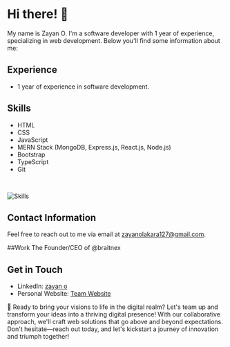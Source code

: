 # Hi there! 👋

My name is Zayan O. I'm a software developer with 1 year of experience, specializing in web development. Below you'll find some information about me:

## Experience
- 1 year of experience in software development.

## Skills
- HTML
- CSS
- JavaScript
- MERN Stack (MongoDB, Express.js, React.js, Node.js)
- Bootstrap
- TypeScript
- Git
<br>

![Skills](https://skillicons.dev/icons?i=python,html,js,cpp,css,git,bootstrap,c,typescript&perline=3)

## Contact Information
Feel free to reach out to me via email at zayanolakara127@gmail.com.

##Work
The Founder/CEO of @braitnex

## Get in Touch
- LinkedIn: [zayan o](https://www.linkedin.com/in/zayano)
- Personal Website: [Team Website](https://www.braitenx.com)

🌟 Ready to bring your visions to life in the digital realm? Let's team up and transform your ideas into a thriving digital presence! With our collaborative approach, we'll craft web solutions that go above and beyond expectations. Don't hesitate—reach out today, and let's kickstart a journey of innovation and triumph together!
